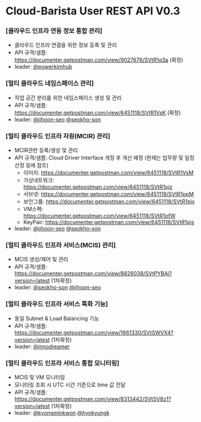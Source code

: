
# Cloud-Barista User REST API V0.3
### [클라우드 인프라 연동 정보 통합 관리] 
  * 클라우드 인프라 연결을 위한 정보 등록 및 관리
  * API 규격/샘플: https://documenter.getpostman.com/view/9027676/SVtR1q3a (확정)
  * leader: [@powerkimhub](https://github.com/powerkimhub)
 
### [멀티 클라우드 네임스페이스 관리]
  * 작업 공간 분리를 위한 네임스페이스 생성 및 관리
  * API 규격/샘플: https://documenter.getpostman.com/view/6451118/SVtR1VsK (확정)
  * leader: [@jihoon-seo](https://github.com/jihoon-seo) [@seokho-son](https://github.com/seokho-son)
 
### [멀티 클라우드 인프라 자원(MCIR) 관리]
  * MCIR관련 등록/생성 및 관리
  * API 규격/샘플: Cloud Driver Interface 개정 후 개선 예정
    (현재는 업무량 및 일정 산정 등에 참조)
    - 이미지: https://documenter.getpostman.com/view/6451118/SVtR1VsM
    - 가상네트워크: https://documenter.getpostman.com/view/6451118/SVtR1pjz
    - 서브넷: https://documenter.getpostman.com/view/6451118/SVtR1ppM
    - 보안그룹: https://documenter.getpostman.com/view/6451118/SVtR1pjx 
    - VM스펙: https://documenter.getpostman.com/view/6451118/SVtR1pfW 
    - KeyPair: https://documenter.getpostman.com/view/6451118/SVtR1pjs
  * leader: [@jihoon-seo](https://github.com/jihoon-seo) [@seokho-son](https://github.com/seokho-son)
 
### [멀티 클라우드 인프라 서비스(MCIS) 관리]
  * MCIS 생성/제어 및 관리
  * API 규격/샘플: https://documenter.getpostman.com/view/8826038/SVtPYBAi?version=latest (1차확정)
  * leader: [@seokho-son](https://github.com/seokho-son) [@jihoon-seo](https://github.com/jihoon-seo)
 
### [멀티 클라우드 인프라 서비스 특화 기능]
  * 동일 Subnet & Load Balancing 기능
  * API 규격/샘플: https://documenter.getpostman.com/view/1661330/SVtSWVX4?version=latest (1차확정)
  * leader: [@innodreamer](https://github.com/innodreamer)
 
### [멀티 클라우드 인프라 서비스 통합 모니터링]
  * MCIS 및 VM 모니터링
  * 모니터링 조회 시 UTC 시간 기준으로 time 값 전달
  * API 규격/샘플: https://documenter.getpostman.com/view/8313442/SVtSV8z1?version=latest (1차확정)
  * leader: [@kyongminkwon](https://github.com/kyongminkwon) [@hyokyungk](https://github.com/hyokyungk)
  
